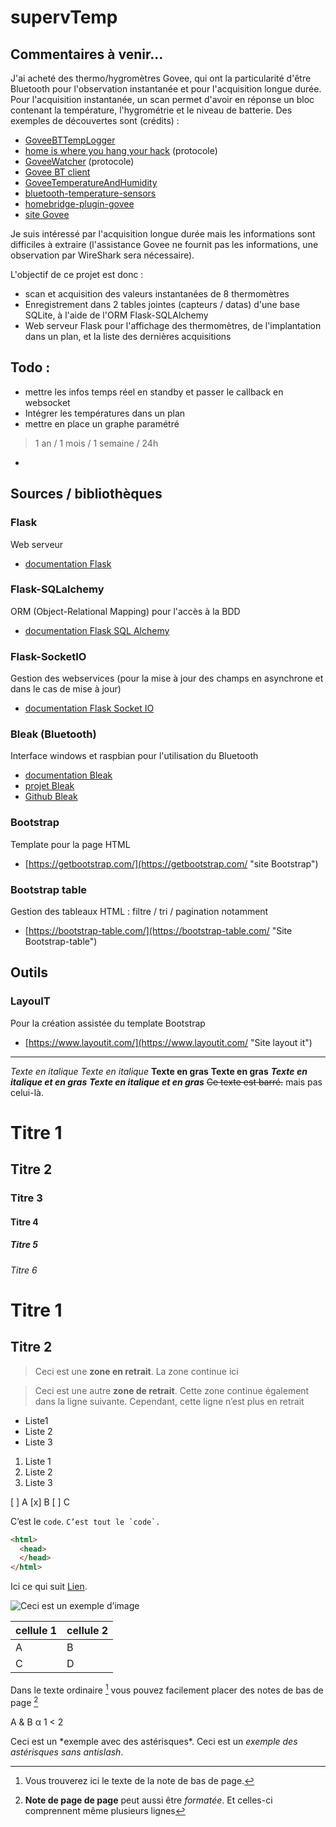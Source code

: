 # supervTemp

## Commentaires à venir...
J'ai acheté des thermo/hygromètres Govee, qui ont la particularité d'être Bluetooth pour l'observation instantanée et pour l'acquisition longue durée.
Pour l'acquisition instantanée, un scan permet d'avoir en réponse un bloc contenant la température, l'hygrométrie et le niveau de batterie.
Des exemples de découvertes sont (crédits) :
- [GoveeBTTempLogger](https://github.com/wcbonner/GoveeBTTempLogger)
- [home is where you hang your hack](https://github.com/home-is-where-you-hang-your-hack/sensor.goveetemp_bt_hci) (protocole)
- [GoveeWatcher](https://github.com/Thrilleratplay/GoveeWatcher) (protocole)
- [Govee BT client](https://github.com/asednev/govee-bt-client)
- [GoveeTemperatureAndHumidity](https://github.com/neilsheps/GoveeTemperatureAndHumidity)
- [bluetooth-temperature-sensors](https://github.com/deepcoder/bluetooth-temperature-sensors)
- [homebridge-plugin-govee](https://github.com/asednev/homebridge-plugin-govee)
- [site Govee](https://eu.govee.com/collections/home-improvement)

Je suis intéressé par l'acquisition longue durée mais les informations sont difficiles à extraire (l'assistance Govee ne fournit pas les informations, une observation par WireShark sera nécessaire).

L'objectif de ce projet est donc :
- scan et acquisition des valeurs instantanées de 8 thermomètres
- Enregistrement dans 2 tables jointes (capteurs / datas) d'une base SQLite, à l'aide de l'ORM Flask-SQLAlchemy
- Web serveur Flask pour l'affichage des thermomètres, de l'implantation dans un plan, et la liste des dernières acquisitions

## Todo :
- mettre les infos temps réel en standby et passer le callback en websocket
- Intégrer les températures dans un plan
- mettre en place un graphe paramétré 
> 1 an / 1 mois / 1 semaine / 24h
- 

## Sources / bibliothèques
### Flask
Web serveur 
- [documentation Flask](https://flask.palletsprojects.com/en/2.0.x/)

### Flask-SQLalchemy
ORM (Object-Relational Mapping) pour l'accès à la BDD
- [documentation Flask SQL Alchemy](https://flask-sqlalchemy.palletsprojects.com/en/2.x/)

### Flask-SocketIO
Gestion des webservices (pour la mise à jour des champs en asynchrone et dans le cas de mise à jour)
- [documentation Flask Socket IO](https://flask-socketio.readthedocs.io/)

### Bleak (Bluetooth)
Interface windows et raspbian pour l'utilisation du Bluetooth
- [documentation Bleak](https://bleak.readthedocs.io/)
- [projet Bleak](https://pypi.org/project/bleak/)
- [Github Bleak](https://github.com/hbldh/bleak/tree/master)

### Bootstrap
Template pour la page HTML
- [https://getbootstrap.com/](https://getbootstrap.com/ "site Bootstrap")

### Bootstrap table
Gestion des tableaux HTML : filtre / tri / pagination notamment
- [https://bootstrap-table.com/](https://bootstrap-table.com/ "Site Bootstrap-table")

## Outils
### LayouIT
Pour la création assistée du template Bootstrap
- [https://www.layoutit.com/](https://www.layoutit.com/ "Site layout it")


----

*Texte en italique*
_Texte en italique_
**Texte en gras**
__Texte en gras__
***Texte en italique et en gras***
___Texte en italique et en gras___
~~Ce texte est barré.~~ mais pas celui-là.
#  Titre 1
## Titre 2
###  Titre 3
#### Titre 4
#####  Titre 5
###### Titre 6

Titre 1
=
Titre 2
-

>Ceci est une **zone en retrait**.
>La zone continue ici

>Ceci est une autre **zone de retrait**.
Cette zone continue également dans la ligne suivante.
Cependant, cette ligne n’est plus en retrait

- Liste1
- Liste 2
- Liste 3

1. Liste 1
2. Liste 2
3. Liste 3

[ ] A
[x] B
[ ] C

C’est le `code`.
``C’est tout le `code`.``

```html
<html>
  <head>
  </head>
</html>
```

Ici ce qui suit [Lien](https://example.com/ "titre de lien optionnel").

![Ceci est un exemple d’image](https://example.com/bild.jpg)

|cellule 1|cellule 2|
|--------|--------|
|    A    |    B    |
|    C    |    D    |

Dans le texte ordinaire [^1] vous pouvez facilement placer des notes de bas de page [^2]
[^1]: Vous trouverez ici le texte de la note de bas de page.
 [^2]: **Note de page de page** peut aussi être *formatée*.
Et celles-ci comprennent même plusieurs lignes

A & B
&alpha;
1 < 2
<p>

Ceci est un \*exemple avec des astérisques\*.
Ceci est un *exemple des astérisques sans antislash*.